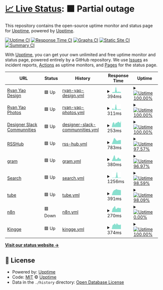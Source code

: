 # [📈 Live Status](https://demo.upptime.js.org): <!--live status--> **🟧 Partial outage**

This repository contains the open-source uptime monitor and status page for [Upptime](https://upptime.js.org), powered by [Upptime](https://github.com/upptime/upptime).

[![Uptime CI](https://github.com/koj-co/upptime/workflows/Uptime%20CI/badge.svg)](https://github.com/koj-co/upptime/actions?query=workflow%3A%22Uptime+CI%22)
[![Response Time CI](https://github.com/koj-co/upptime/workflows/Response%20Time%20CI/badge.svg)](https://github.com/koj-co/upptime/actions?query=workflow%3A%22Response+Time+CI%22)
[![Graphs CI](https://github.com/koj-co/upptime/workflows/Graphs%20CI/badge.svg)](https://github.com/koj-co/upptime/actions?query=workflow%3A%22Graphs+CI%22)
[![Static Site CI](https://github.com/koj-co/upptime/workflows/Static%20Site%20CI/badge.svg)](https://github.com/koj-co/upptime/actions?query=workflow%3A%22Static+Site+CI%22)
[![Summary CI](https://github.com/koj-co/upptime/workflows/Summary%20CI/badge.svg)](https://github.com/koj-co/upptime/actions?query=workflow%3A%22Summary+CI%22)

With [Upptime](https://upptime.js.org), you can get your own unlimited and free uptime monitor and status page, powered entirely by a GitHub repository. We use [Issues](https://github.com/upptime/upptime/issues) as incident reports, [Actions](https://github.com/upptime/upptime/actions) as uptime monitors, and [Pages](https://demo.upptime.js.org) for the status page.

<!--start: status pages-->
<!-- This summary is generated by Upptime (https://github.com/upptime/upptime) -->
<!-- Do not edit this manually, your changes will be overwritten -->
<!-- prettier-ignore -->
| URL | Status | History | Response Time | Uptime |
| --- | ------ | ------- | ------------- | ------ |
| [Ryan Yao Design](https://ryanyao.design) | 🟩 Up | [ryan-yao-design.yml](https://github.com/lucky13820/uptime/commits/master/history/ryan-yao-design.yml) | <details><summary><img alt="Response time graph" src="./graphs/ryan-yao-design.png" height="20"> 394ms</summary><br><a href="https://lucky13820.github.io/uptime/history/ryan-yao-design"><img alt="Response time 394" src="https://img.shields.io/endpoint?url=https%3A%2F%2Fraw.githubusercontent.com%2Flucky13820%2Fuptime%2Fmaster%2Fapi%2Fryan-yao-design%2Fresponse-time.json"></a><br><a href="https://lucky13820.github.io/uptime/history/ryan-yao-design"><img alt="24-hour response time 282" src="https://img.shields.io/endpoint?url=https%3A%2F%2Fraw.githubusercontent.com%2Flucky13820%2Fuptime%2Fmaster%2Fapi%2Fryan-yao-design%2Fresponse-time-day.json"></a><br><a href="https://lucky13820.github.io/uptime/history/ryan-yao-design"><img alt="7-day response time 394" src="https://img.shields.io/endpoint?url=https%3A%2F%2Fraw.githubusercontent.com%2Flucky13820%2Fuptime%2Fmaster%2Fapi%2Fryan-yao-design%2Fresponse-time-week.json"></a><br><a href="https://lucky13820.github.io/uptime/history/ryan-yao-design"><img alt="30-day response time 394" src="https://img.shields.io/endpoint?url=https%3A%2F%2Fraw.githubusercontent.com%2Flucky13820%2Fuptime%2Fmaster%2Fapi%2Fryan-yao-design%2Fresponse-time-month.json"></a><br><a href="https://lucky13820.github.io/uptime/history/ryan-yao-design"><img alt="1-year response time 394" src="https://img.shields.io/endpoint?url=https%3A%2F%2Fraw.githubusercontent.com%2Flucky13820%2Fuptime%2Fmaster%2Fapi%2Fryan-yao-design%2Fresponse-time-day.json"></a></details> | <details><summary><a href="https://lucky13820.github.io/uptime/history/ryan-yao-design"><img alt="Uptime 100.00%" src="https://img.shields.io/endpoint?url=https%3A%2F%2Fraw.githubusercontent.com%2Flucky13820%2Fuptime%2Fmaster%2Fapi%2Fryan-yao-design%2Fuptime.json"></a></summary><a href="https://lucky13820.github.io/uptime/history/ryan-yao-design"><img alt="24-hour uptime 100.00%" src="https://img.shields.io/endpoint?url=https%3A%2F%2Fraw.githubusercontent.com%2Flucky13820%2Fuptime%2Fmaster%2Fapi%2Fryan-yao-design%2Fuptime-day.json"></a><br><a href="https://lucky13820.github.io/uptime/history/ryan-yao-design"><img alt="7-day uptime 100.00%" src="https://img.shields.io/endpoint?url=https%3A%2F%2Fraw.githubusercontent.com%2Flucky13820%2Fuptime%2Fmaster%2Fapi%2Fryan-yao-design%2Fuptime-week.json"></a><br><a href="https://lucky13820.github.io/uptime/history/ryan-yao-design"><img alt="30-day uptime 100.00%" src="https://img.shields.io/endpoint?url=https%3A%2F%2Fraw.githubusercontent.com%2Flucky13820%2Fuptime%2Fmaster%2Fapi%2Fryan-yao-design%2Fuptime-month.json"></a><br><a href="https://lucky13820.github.io/uptime/history/ryan-yao-design"><img alt="1-year uptime 100.00%" src="https://img.shields.io/endpoint?url=https%3A%2F%2Fraw.githubusercontent.com%2Flucky13820%2Fuptime%2Fmaster%2Fapi%2Fryan-yao-design%2Fuptime-day.json"></a></details>
| [Ryan Yao Photos](https://ryanyao.photos) | 🟩 Up | [ryan-yao-photos.yml](https://github.com/lucky13820/uptime/commits/master/history/ryan-yao-photos.yml) | <details><summary><img alt="Response time graph" src="./graphs/ryan-yao-photos.png" height="20"> 311ms</summary><br><a href="https://lucky13820.github.io/uptime/history/ryan-yao-photos"><img alt="Response time 311" src="https://img.shields.io/endpoint?url=https%3A%2F%2Fraw.githubusercontent.com%2Flucky13820%2Fuptime%2Fmaster%2Fapi%2Fryan-yao-photos%2Fresponse-time.json"></a><br><a href="https://lucky13820.github.io/uptime/history/ryan-yao-photos"><img alt="24-hour response time 133" src="https://img.shields.io/endpoint?url=https%3A%2F%2Fraw.githubusercontent.com%2Flucky13820%2Fuptime%2Fmaster%2Fapi%2Fryan-yao-photos%2Fresponse-time-day.json"></a><br><a href="https://lucky13820.github.io/uptime/history/ryan-yao-photos"><img alt="7-day response time 311" src="https://img.shields.io/endpoint?url=https%3A%2F%2Fraw.githubusercontent.com%2Flucky13820%2Fuptime%2Fmaster%2Fapi%2Fryan-yao-photos%2Fresponse-time-week.json"></a><br><a href="https://lucky13820.github.io/uptime/history/ryan-yao-photos"><img alt="30-day response time 311" src="https://img.shields.io/endpoint?url=https%3A%2F%2Fraw.githubusercontent.com%2Flucky13820%2Fuptime%2Fmaster%2Fapi%2Fryan-yao-photos%2Fresponse-time-month.json"></a><br><a href="https://lucky13820.github.io/uptime/history/ryan-yao-photos"><img alt="1-year response time 311" src="https://img.shields.io/endpoint?url=https%3A%2F%2Fraw.githubusercontent.com%2Flucky13820%2Fuptime%2Fmaster%2Fapi%2Fryan-yao-photos%2Fresponse-time-day.json"></a></details> | <details><summary><a href="https://lucky13820.github.io/uptime/history/ryan-yao-photos"><img alt="Uptime 100.00%" src="https://img.shields.io/endpoint?url=https%3A%2F%2Fraw.githubusercontent.com%2Flucky13820%2Fuptime%2Fmaster%2Fapi%2Fryan-yao-photos%2Fuptime.json"></a></summary><a href="https://lucky13820.github.io/uptime/history/ryan-yao-photos"><img alt="24-hour uptime 100.00%" src="https://img.shields.io/endpoint?url=https%3A%2F%2Fraw.githubusercontent.com%2Flucky13820%2Fuptime%2Fmaster%2Fapi%2Fryan-yao-photos%2Fuptime-day.json"></a><br><a href="https://lucky13820.github.io/uptime/history/ryan-yao-photos"><img alt="7-day uptime 100.00%" src="https://img.shields.io/endpoint?url=https%3A%2F%2Fraw.githubusercontent.com%2Flucky13820%2Fuptime%2Fmaster%2Fapi%2Fryan-yao-photos%2Fuptime-week.json"></a><br><a href="https://lucky13820.github.io/uptime/history/ryan-yao-photos"><img alt="30-day uptime 100.00%" src="https://img.shields.io/endpoint?url=https%3A%2F%2Fraw.githubusercontent.com%2Flucky13820%2Fuptime%2Fmaster%2Fapi%2Fryan-yao-photos%2Fuptime-month.json"></a><br><a href="https://lucky13820.github.io/uptime/history/ryan-yao-photos"><img alt="1-year uptime 100.00%" src="https://img.shields.io/endpoint?url=https%3A%2F%2Fraw.githubusercontent.com%2Flucky13820%2Fuptime%2Fmaster%2Fapi%2Fryan-yao-photos%2Fuptime-day.json"></a></details>
| [Designer Slack Communnities](https://www.designerslack.community) | 🟩 Up | [designer-slack-communnities.yml](https://github.com/lucky13820/uptime/commits/master/history/designer-slack-communnities.yml) | <details><summary><img alt="Response time graph" src="./graphs/designer-slack-communnities.png" height="20"> 253ms</summary><br><a href="https://lucky13820.github.io/uptime/history/designer-slack-communnities"><img alt="Response time 253" src="https://img.shields.io/endpoint?url=https%3A%2F%2Fraw.githubusercontent.com%2Flucky13820%2Fuptime%2Fmaster%2Fapi%2Fdesigner-slack-communnities%2Fresponse-time.json"></a><br><a href="https://lucky13820.github.io/uptime/history/designer-slack-communnities"><img alt="24-hour response time 340" src="https://img.shields.io/endpoint?url=https%3A%2F%2Fraw.githubusercontent.com%2Flucky13820%2Fuptime%2Fmaster%2Fapi%2Fdesigner-slack-communnities%2Fresponse-time-day.json"></a><br><a href="https://lucky13820.github.io/uptime/history/designer-slack-communnities"><img alt="7-day response time 253" src="https://img.shields.io/endpoint?url=https%3A%2F%2Fraw.githubusercontent.com%2Flucky13820%2Fuptime%2Fmaster%2Fapi%2Fdesigner-slack-communnities%2Fresponse-time-week.json"></a><br><a href="https://lucky13820.github.io/uptime/history/designer-slack-communnities"><img alt="30-day response time 253" src="https://img.shields.io/endpoint?url=https%3A%2F%2Fraw.githubusercontent.com%2Flucky13820%2Fuptime%2Fmaster%2Fapi%2Fdesigner-slack-communnities%2Fresponse-time-month.json"></a><br><a href="https://lucky13820.github.io/uptime/history/designer-slack-communnities"><img alt="1-year response time 253" src="https://img.shields.io/endpoint?url=https%3A%2F%2Fraw.githubusercontent.com%2Flucky13820%2Fuptime%2Fmaster%2Fapi%2Fdesigner-slack-communnities%2Fresponse-time-day.json"></a></details> | <details><summary><a href="https://lucky13820.github.io/uptime/history/designer-slack-communnities"><img alt="Uptime 100.00%" src="https://img.shields.io/endpoint?url=https%3A%2F%2Fraw.githubusercontent.com%2Flucky13820%2Fuptime%2Fmaster%2Fapi%2Fdesigner-slack-communnities%2Fuptime.json"></a></summary><a href="https://lucky13820.github.io/uptime/history/designer-slack-communnities"><img alt="24-hour uptime 100.00%" src="https://img.shields.io/endpoint?url=https%3A%2F%2Fraw.githubusercontent.com%2Flucky13820%2Fuptime%2Fmaster%2Fapi%2Fdesigner-slack-communnities%2Fuptime-day.json"></a><br><a href="https://lucky13820.github.io/uptime/history/designer-slack-communnities"><img alt="7-day uptime 100.00%" src="https://img.shields.io/endpoint?url=https%3A%2F%2Fraw.githubusercontent.com%2Flucky13820%2Fuptime%2Fmaster%2Fapi%2Fdesigner-slack-communnities%2Fuptime-week.json"></a><br><a href="https://lucky13820.github.io/uptime/history/designer-slack-communnities"><img alt="30-day uptime 100.00%" src="https://img.shields.io/endpoint?url=https%3A%2F%2Fraw.githubusercontent.com%2Flucky13820%2Fuptime%2Fmaster%2Fapi%2Fdesigner-slack-communnities%2Fuptime-month.json"></a><br><a href="https://lucky13820.github.io/uptime/history/designer-slack-communnities"><img alt="1-year uptime 100.00%" src="https://img.shields.io/endpoint?url=https%3A%2F%2Fraw.githubusercontent.com%2Flucky13820%2Fuptime%2Fmaster%2Fapi%2Fdesigner-slack-communnities%2Fuptime-day.json"></a></details>
| [RSSHub](https://rsshub.ryanyao.xyz) | 🟩 Up | [rss-hub.yml](https://github.com/lucky13820/uptime/commits/master/history/rss-hub.yml) | <details><summary><img alt="Response time graph" src="./graphs/rss-hub.png" height="20"> 783ms</summary><br><a href="https://lucky13820.github.io/uptime/history/rss-hub"><img alt="Response time 783" src="https://img.shields.io/endpoint?url=https%3A%2F%2Fraw.githubusercontent.com%2Flucky13820%2Fuptime%2Fmaster%2Fapi%2Frss-hub%2Fresponse-time.json"></a><br><a href="https://lucky13820.github.io/uptime/history/rss-hub"><img alt="24-hour response time 309" src="https://img.shields.io/endpoint?url=https%3A%2F%2Fraw.githubusercontent.com%2Flucky13820%2Fuptime%2Fmaster%2Fapi%2Frss-hub%2Fresponse-time-day.json"></a><br><a href="https://lucky13820.github.io/uptime/history/rss-hub"><img alt="7-day response time 783" src="https://img.shields.io/endpoint?url=https%3A%2F%2Fraw.githubusercontent.com%2Flucky13820%2Fuptime%2Fmaster%2Fapi%2Frss-hub%2Fresponse-time-week.json"></a><br><a href="https://lucky13820.github.io/uptime/history/rss-hub"><img alt="30-day response time 783" src="https://img.shields.io/endpoint?url=https%3A%2F%2Fraw.githubusercontent.com%2Flucky13820%2Fuptime%2Fmaster%2Fapi%2Frss-hub%2Fresponse-time-month.json"></a><br><a href="https://lucky13820.github.io/uptime/history/rss-hub"><img alt="1-year response time 783" src="https://img.shields.io/endpoint?url=https%3A%2F%2Fraw.githubusercontent.com%2Flucky13820%2Fuptime%2Fmaster%2Fapi%2Frss-hub%2Fresponse-time-day.json"></a></details> | <details><summary><a href="https://lucky13820.github.io/uptime/history/rss-hub"><img alt="Uptime 97.57%" src="https://img.shields.io/endpoint?url=https%3A%2F%2Fraw.githubusercontent.com%2Flucky13820%2Fuptime%2Fmaster%2Fapi%2Frss-hub%2Fuptime.json"></a></summary><a href="https://lucky13820.github.io/uptime/history/rss-hub"><img alt="24-hour uptime 95.86%" src="https://img.shields.io/endpoint?url=https%3A%2F%2Fraw.githubusercontent.com%2Flucky13820%2Fuptime%2Fmaster%2Fapi%2Frss-hub%2Fuptime-day.json"></a><br><a href="https://lucky13820.github.io/uptime/history/rss-hub"><img alt="7-day uptime 97.57%" src="https://img.shields.io/endpoint?url=https%3A%2F%2Fraw.githubusercontent.com%2Flucky13820%2Fuptime%2Fmaster%2Fapi%2Frss-hub%2Fuptime-week.json"></a><br><a href="https://lucky13820.github.io/uptime/history/rss-hub"><img alt="30-day uptime 97.57%" src="https://img.shields.io/endpoint?url=https%3A%2F%2Fraw.githubusercontent.com%2Flucky13820%2Fuptime%2Fmaster%2Fapi%2Frss-hub%2Fuptime-month.json"></a><br><a href="https://lucky13820.github.io/uptime/history/rss-hub"><img alt="1-year uptime 97.57%" src="https://img.shields.io/endpoint?url=https%3A%2F%2Fraw.githubusercontent.com%2Flucky13820%2Fuptime%2Fmaster%2Fapi%2Frss-hub%2Fuptime-day.json"></a></details>
| [gram](https://gram.ryanyao.xyz) | 🟩 Up | [gram.yml](https://github.com/lucky13820/uptime/commits/master/history/gram.yml) | <details><summary><img alt="Response time graph" src="./graphs/gram.png" height="20"> 380ms</summary><br><a href="https://lucky13820.github.io/uptime/history/gram"><img alt="Response time 380" src="https://img.shields.io/endpoint?url=https%3A%2F%2Fraw.githubusercontent.com%2Flucky13820%2Fuptime%2Fmaster%2Fapi%2Fgram%2Fresponse-time.json"></a><br><a href="https://lucky13820.github.io/uptime/history/gram"><img alt="24-hour response time 360" src="https://img.shields.io/endpoint?url=https%3A%2F%2Fraw.githubusercontent.com%2Flucky13820%2Fuptime%2Fmaster%2Fapi%2Fgram%2Fresponse-time-day.json"></a><br><a href="https://lucky13820.github.io/uptime/history/gram"><img alt="7-day response time 380" src="https://img.shields.io/endpoint?url=https%3A%2F%2Fraw.githubusercontent.com%2Flucky13820%2Fuptime%2Fmaster%2Fapi%2Fgram%2Fresponse-time-week.json"></a><br><a href="https://lucky13820.github.io/uptime/history/gram"><img alt="30-day response time 380" src="https://img.shields.io/endpoint?url=https%3A%2F%2Fraw.githubusercontent.com%2Flucky13820%2Fuptime%2Fmaster%2Fapi%2Fgram%2Fresponse-time-month.json"></a><br><a href="https://lucky13820.github.io/uptime/history/gram"><img alt="1-year response time 380" src="https://img.shields.io/endpoint?url=https%3A%2F%2Fraw.githubusercontent.com%2Flucky13820%2Fuptime%2Fmaster%2Fapi%2Fgram%2Fresponse-time-day.json"></a></details> | <details><summary><a href="https://lucky13820.github.io/uptime/history/gram"><img alt="Uptime 96.97%" src="https://img.shields.io/endpoint?url=https%3A%2F%2Fraw.githubusercontent.com%2Flucky13820%2Fuptime%2Fmaster%2Fapi%2Fgram%2Fuptime.json"></a></summary><a href="https://lucky13820.github.io/uptime/history/gram"><img alt="24-hour uptime 95.93%" src="https://img.shields.io/endpoint?url=https%3A%2F%2Fraw.githubusercontent.com%2Flucky13820%2Fuptime%2Fmaster%2Fapi%2Fgram%2Fuptime-day.json"></a><br><a href="https://lucky13820.github.io/uptime/history/gram"><img alt="7-day uptime 96.97%" src="https://img.shields.io/endpoint?url=https%3A%2F%2Fraw.githubusercontent.com%2Flucky13820%2Fuptime%2Fmaster%2Fapi%2Fgram%2Fuptime-week.json"></a><br><a href="https://lucky13820.github.io/uptime/history/gram"><img alt="30-day uptime 96.97%" src="https://img.shields.io/endpoint?url=https%3A%2F%2Fraw.githubusercontent.com%2Flucky13820%2Fuptime%2Fmaster%2Fapi%2Fgram%2Fuptime-month.json"></a><br><a href="https://lucky13820.github.io/uptime/history/gram"><img alt="1-year uptime 96.97%" src="https://img.shields.io/endpoint?url=https%3A%2F%2Fraw.githubusercontent.com%2Flucky13820%2Fuptime%2Fmaster%2Fapi%2Fgram%2Fuptime-day.json"></a></details>
| [Search](https://search.ryanyao.xyz) | 🟩 Up | [search.yml](https://github.com/lucky13820/uptime/commits/master/history/search.yml) | <details><summary><img alt="Response time graph" src="./graphs/search.png" height="20"> 1256ms</summary><br><a href="https://lucky13820.github.io/uptime/history/search"><img alt="Response time 1256" src="https://img.shields.io/endpoint?url=https%3A%2F%2Fraw.githubusercontent.com%2Flucky13820%2Fuptime%2Fmaster%2Fapi%2Fsearch%2Fresponse-time.json"></a><br><a href="https://lucky13820.github.io/uptime/history/search"><img alt="24-hour response time 328" src="https://img.shields.io/endpoint?url=https%3A%2F%2Fraw.githubusercontent.com%2Flucky13820%2Fuptime%2Fmaster%2Fapi%2Fsearch%2Fresponse-time-day.json"></a><br><a href="https://lucky13820.github.io/uptime/history/search"><img alt="7-day response time 1256" src="https://img.shields.io/endpoint?url=https%3A%2F%2Fraw.githubusercontent.com%2Flucky13820%2Fuptime%2Fmaster%2Fapi%2Fsearch%2Fresponse-time-week.json"></a><br><a href="https://lucky13820.github.io/uptime/history/search"><img alt="30-day response time 1256" src="https://img.shields.io/endpoint?url=https%3A%2F%2Fraw.githubusercontent.com%2Flucky13820%2Fuptime%2Fmaster%2Fapi%2Fsearch%2Fresponse-time-month.json"></a><br><a href="https://lucky13820.github.io/uptime/history/search"><img alt="1-year response time 1256" src="https://img.shields.io/endpoint?url=https%3A%2F%2Fraw.githubusercontent.com%2Flucky13820%2Fuptime%2Fmaster%2Fapi%2Fsearch%2Fresponse-time-day.json"></a></details> | <details><summary><a href="https://lucky13820.github.io/uptime/history/search"><img alt="Uptime 98.59%" src="https://img.shields.io/endpoint?url=https%3A%2F%2Fraw.githubusercontent.com%2Flucky13820%2Fuptime%2Fmaster%2Fapi%2Fsearch%2Fuptime.json"></a></summary><a href="https://lucky13820.github.io/uptime/history/search"><img alt="24-hour uptime 97.49%" src="https://img.shields.io/endpoint?url=https%3A%2F%2Fraw.githubusercontent.com%2Flucky13820%2Fuptime%2Fmaster%2Fapi%2Fsearch%2Fuptime-day.json"></a><br><a href="https://lucky13820.github.io/uptime/history/search"><img alt="7-day uptime 98.59%" src="https://img.shields.io/endpoint?url=https%3A%2F%2Fraw.githubusercontent.com%2Flucky13820%2Fuptime%2Fmaster%2Fapi%2Fsearch%2Fuptime-week.json"></a><br><a href="https://lucky13820.github.io/uptime/history/search"><img alt="30-day uptime 98.59%" src="https://img.shields.io/endpoint?url=https%3A%2F%2Fraw.githubusercontent.com%2Flucky13820%2Fuptime%2Fmaster%2Fapi%2Fsearch%2Fuptime-month.json"></a><br><a href="https://lucky13820.github.io/uptime/history/search"><img alt="1-year uptime 98.59%" src="https://img.shields.io/endpoint?url=https%3A%2F%2Fraw.githubusercontent.com%2Flucky13820%2Fuptime%2Fmaster%2Fapi%2Fsearch%2Fuptime-day.json"></a></details>
| [tube](https://tube.ryanyao.xyz) | 🟩 Up | [tube.yml](https://github.com/lucky13820/uptime/commits/master/history/tube.yml) | <details><summary><img alt="Response time graph" src="./graphs/tube.png" height="20"> 391ms</summary><br><a href="https://lucky13820.github.io/uptime/history/tube"><img alt="Response time 391" src="https://img.shields.io/endpoint?url=https%3A%2F%2Fraw.githubusercontent.com%2Flucky13820%2Fuptime%2Fmaster%2Fapi%2Ftube%2Fresponse-time.json"></a><br><a href="https://lucky13820.github.io/uptime/history/tube"><img alt="24-hour response time 463" src="https://img.shields.io/endpoint?url=https%3A%2F%2Fraw.githubusercontent.com%2Flucky13820%2Fuptime%2Fmaster%2Fapi%2Ftube%2Fresponse-time-day.json"></a><br><a href="https://lucky13820.github.io/uptime/history/tube"><img alt="7-day response time 391" src="https://img.shields.io/endpoint?url=https%3A%2F%2Fraw.githubusercontent.com%2Flucky13820%2Fuptime%2Fmaster%2Fapi%2Ftube%2Fresponse-time-week.json"></a><br><a href="https://lucky13820.github.io/uptime/history/tube"><img alt="30-day response time 391" src="https://img.shields.io/endpoint?url=https%3A%2F%2Fraw.githubusercontent.com%2Flucky13820%2Fuptime%2Fmaster%2Fapi%2Ftube%2Fresponse-time-month.json"></a><br><a href="https://lucky13820.github.io/uptime/history/tube"><img alt="1-year response time 391" src="https://img.shields.io/endpoint?url=https%3A%2F%2Fraw.githubusercontent.com%2Flucky13820%2Fuptime%2Fmaster%2Fapi%2Ftube%2Fresponse-time-day.json"></a></details> | <details><summary><a href="https://lucky13820.github.io/uptime/history/tube"><img alt="Uptime 98.09%" src="https://img.shields.io/endpoint?url=https%3A%2F%2Fraw.githubusercontent.com%2Flucky13820%2Fuptime%2Fmaster%2Fapi%2Ftube%2Fuptime.json"></a></summary><a href="https://lucky13820.github.io/uptime/history/tube"><img alt="24-hour uptime 97.08%" src="https://img.shields.io/endpoint?url=https%3A%2F%2Fraw.githubusercontent.com%2Flucky13820%2Fuptime%2Fmaster%2Fapi%2Ftube%2Fuptime-day.json"></a><br><a href="https://lucky13820.github.io/uptime/history/tube"><img alt="7-day uptime 98.09%" src="https://img.shields.io/endpoint?url=https%3A%2F%2Fraw.githubusercontent.com%2Flucky13820%2Fuptime%2Fmaster%2Fapi%2Ftube%2Fuptime-week.json"></a><br><a href="https://lucky13820.github.io/uptime/history/tube"><img alt="30-day uptime 98.09%" src="https://img.shields.io/endpoint?url=https%3A%2F%2Fraw.githubusercontent.com%2Flucky13820%2Fuptime%2Fmaster%2Fapi%2Ftube%2Fuptime-month.json"></a><br><a href="https://lucky13820.github.io/uptime/history/tube"><img alt="1-year uptime 98.09%" src="https://img.shields.io/endpoint?url=https%3A%2F%2Fraw.githubusercontent.com%2Flucky13820%2Fuptime%2Fmaster%2Fapi%2Ftube%2Fuptime-day.json"></a></details>
| [n8n](https://n8n.ryanyao.xyz) | 🟥 Down | [n8n.yml](https://github.com/lucky13820/uptime/commits/master/history/n8n.yml) | <details><summary><img alt="Response time graph" src="./graphs/n8n.png" height="20"> 270ms</summary><br><a href="https://lucky13820.github.io/uptime/history/n8n"><img alt="Response time 270" src="https://img.shields.io/endpoint?url=https%3A%2F%2Fraw.githubusercontent.com%2Flucky13820%2Fuptime%2Fmaster%2Fapi%2Fn8n%2Fresponse-time.json"></a><br><a href="https://lucky13820.github.io/uptime/history/n8n"><img alt="24-hour response time 262" src="https://img.shields.io/endpoint?url=https%3A%2F%2Fraw.githubusercontent.com%2Flucky13820%2Fuptime%2Fmaster%2Fapi%2Fn8n%2Fresponse-time-day.json"></a><br><a href="https://lucky13820.github.io/uptime/history/n8n"><img alt="7-day response time 270" src="https://img.shields.io/endpoint?url=https%3A%2F%2Fraw.githubusercontent.com%2Flucky13820%2Fuptime%2Fmaster%2Fapi%2Fn8n%2Fresponse-time-week.json"></a><br><a href="https://lucky13820.github.io/uptime/history/n8n"><img alt="30-day response time 270" src="https://img.shields.io/endpoint?url=https%3A%2F%2Fraw.githubusercontent.com%2Flucky13820%2Fuptime%2Fmaster%2Fapi%2Fn8n%2Fresponse-time-month.json"></a><br><a href="https://lucky13820.github.io/uptime/history/n8n"><img alt="1-year response time 270" src="https://img.shields.io/endpoint?url=https%3A%2F%2Fraw.githubusercontent.com%2Flucky13820%2Fuptime%2Fmaster%2Fapi%2Fn8n%2Fresponse-time-day.json"></a></details> | <details><summary><a href="https://lucky13820.github.io/uptime/history/n8n"><img alt="Uptime 0.00%" src="https://img.shields.io/endpoint?url=https%3A%2F%2Fraw.githubusercontent.com%2Flucky13820%2Fuptime%2Fmaster%2Fapi%2Fn8n%2Fuptime.json"></a></summary><a href="https://lucky13820.github.io/uptime/history/n8n"><img alt="24-hour uptime 0.00%" src="https://img.shields.io/endpoint?url=https%3A%2F%2Fraw.githubusercontent.com%2Flucky13820%2Fuptime%2Fmaster%2Fapi%2Fn8n%2Fuptime-day.json"></a><br><a href="https://lucky13820.github.io/uptime/history/n8n"><img alt="7-day uptime 0.00%" src="https://img.shields.io/endpoint?url=https%3A%2F%2Fraw.githubusercontent.com%2Flucky13820%2Fuptime%2Fmaster%2Fapi%2Fn8n%2Fuptime-week.json"></a><br><a href="https://lucky13820.github.io/uptime/history/n8n"><img alt="30-day uptime 0.00%" src="https://img.shields.io/endpoint?url=https%3A%2F%2Fraw.githubusercontent.com%2Flucky13820%2Fuptime%2Fmaster%2Fapi%2Fn8n%2Fuptime-month.json"></a><br><a href="https://lucky13820.github.io/uptime/history/n8n"><img alt="1-year uptime 0.00%" src="https://img.shields.io/endpoint?url=https%3A%2F%2Fraw.githubusercontent.com%2Flucky13820%2Fuptime%2Fmaster%2Fapi%2Fn8n%2Fuptime-day.json"></a></details>
| [Kingge](https://www.kingge.com) | 🟩 Up | [kingge.yml](https://github.com/lucky13820/uptime/commits/master/history/kingge.yml) | <details><summary><img alt="Response time graph" src="./graphs/kingge.png" height="20"> 374ms</summary><br><a href="https://lucky13820.github.io/uptime/history/kingge"><img alt="Response time 374" src="https://img.shields.io/endpoint?url=https%3A%2F%2Fraw.githubusercontent.com%2Flucky13820%2Fuptime%2Fmaster%2Fapi%2Fkingge%2Fresponse-time.json"></a><br><a href="https://lucky13820.github.io/uptime/history/kingge"><img alt="24-hour response time 378" src="https://img.shields.io/endpoint?url=https%3A%2F%2Fraw.githubusercontent.com%2Flucky13820%2Fuptime%2Fmaster%2Fapi%2Fkingge%2Fresponse-time-day.json"></a><br><a href="https://lucky13820.github.io/uptime/history/kingge"><img alt="7-day response time 374" src="https://img.shields.io/endpoint?url=https%3A%2F%2Fraw.githubusercontent.com%2Flucky13820%2Fuptime%2Fmaster%2Fapi%2Fkingge%2Fresponse-time-week.json"></a><br><a href="https://lucky13820.github.io/uptime/history/kingge"><img alt="30-day response time 374" src="https://img.shields.io/endpoint?url=https%3A%2F%2Fraw.githubusercontent.com%2Flucky13820%2Fuptime%2Fmaster%2Fapi%2Fkingge%2Fresponse-time-month.json"></a><br><a href="https://lucky13820.github.io/uptime/history/kingge"><img alt="1-year response time 374" src="https://img.shields.io/endpoint?url=https%3A%2F%2Fraw.githubusercontent.com%2Flucky13820%2Fuptime%2Fmaster%2Fapi%2Fkingge%2Fresponse-time-day.json"></a></details> | <details><summary><a href="https://lucky13820.github.io/uptime/history/kingge"><img alt="Uptime 100.00%" src="https://img.shields.io/endpoint?url=https%3A%2F%2Fraw.githubusercontent.com%2Flucky13820%2Fuptime%2Fmaster%2Fapi%2Fkingge%2Fuptime.json"></a></summary><a href="https://lucky13820.github.io/uptime/history/kingge"><img alt="24-hour uptime 100.00%" src="https://img.shields.io/endpoint?url=https%3A%2F%2Fraw.githubusercontent.com%2Flucky13820%2Fuptime%2Fmaster%2Fapi%2Fkingge%2Fuptime-day.json"></a><br><a href="https://lucky13820.github.io/uptime/history/kingge"><img alt="7-day uptime 100.00%" src="https://img.shields.io/endpoint?url=https%3A%2F%2Fraw.githubusercontent.com%2Flucky13820%2Fuptime%2Fmaster%2Fapi%2Fkingge%2Fuptime-week.json"></a><br><a href="https://lucky13820.github.io/uptime/history/kingge"><img alt="30-day uptime 100.00%" src="https://img.shields.io/endpoint?url=https%3A%2F%2Fraw.githubusercontent.com%2Flucky13820%2Fuptime%2Fmaster%2Fapi%2Fkingge%2Fuptime-month.json"></a><br><a href="https://lucky13820.github.io/uptime/history/kingge"><img alt="1-year uptime 100.00%" src="https://img.shields.io/endpoint?url=https%3A%2F%2Fraw.githubusercontent.com%2Flucky13820%2Fuptime%2Fmaster%2Fapi%2Fkingge%2Fuptime-day.json"></a></details>

<!--end: status pages-->

[**Visit our status website →**](https://demo.upptime.js.org)

## 📄 License

- Powered by: [Upptime](https://github.com/upptime/upptime)
- Code: [MIT](./LICENSE) © [Upptime](https://upptime.js.org)
- Data in the `./history` directory: [Open Database License](https://opendatacommons.org/licenses/odbl/1-0/)
